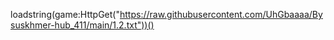 loadstring(game:HttpGet("https://raw.githubusercontent.com/UhGbaaaa/Bysuskhmer-hub_411/main/1.2.txt"))()
